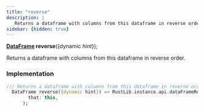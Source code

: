 ```yaml
---
title: "reverse"
description: |
   Returns a dataframe with columns from this dataframe in reverse order.
sidebar: {hidden: true}
---
```

<span class="dart-code"><strong>[DataFrame] reverse</strong>({<span class="nobr">dynamic <i>hint</i></span>});</span>

 Returns a dataframe with columns from this dataframe in reverse order.
### Implementation
```dart
/// Returns a dataframe with columns from this dataframe in reverse order.
  DataFrame reverse({dynamic hint}) => RustLib.instance.api.dataFrameReverse(
        that: this,
      );
```

[DataFrame]: /reference/classes/dataframe/